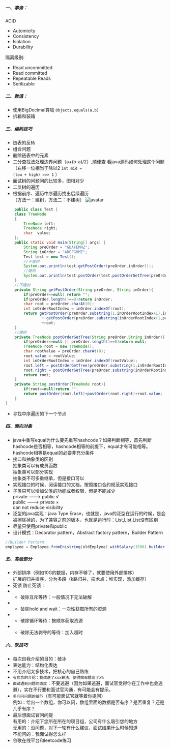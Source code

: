 ﻿##### 一、事务：
 ACID
- Automicity
- Consistency
- Isolation
- Durability


隔离级别:
- Read uncommitted
- Read committed
- Repeatable Reads
- Serilizable
##### 二、数值：
- 使用BigDecimal算钱
<code>Objects.equals(a,b)</code>
- 拆箱和装箱
##### 三、编码技巧
- 链表的反转
- 组合问题
- 删除链表中的元素
- 二分查找法处理边界问题（a+(b-a)/2）,顺便查 看java源码如何处理这个问题</br>
（右移一位相当于除以2
<code>int mid = (low + high) >>> 1</code>
）
- 面试树的问题问的比较多，图相对少
- 二叉树的遍历
- 根据前序、遍历中序遍历找出后续遍历</br>
（方法一：建树，方法二：不建树）
![avatar](http://images2015.cnblogs.com/blog/795187/201510/795187-20151023201552927-578458496.png)
```java
    public class Test {
    class TreeNode
    {
        TreeNode left;
        TreeNode right;
        char  value;
    };
    public static void main(String[] args) {
        String preOrder = "GDAFEMHZ";
        String inOrder = "ADEFGHMZ";
        Test test = new Test();
        //不建树
        System.out.println(test.getPostOrder(preOrder,inOrder));;
        //建树
        System.out.println(test.postOrder(test.postOrderGetTree(preOrder,inOrder) ));
    }
    //不建树
    private String getPostOrder(String preOrder, String inOrder){
        if(preOrder==null) return "";
        if(preOrder.length()==0)return inOrder;
        char root = preOrder.charAt(0);
        int inOrderRootIndex = inOrder.indexOf(root);
        return getPostOrder(preOrder.substring(1,inOrderRootIndex+1),inOrder.substring(0,inOrderRootIndex))
                + getPostOrder(preOrder.substring(inOrderRootIndex+1,preOrder.length()),inOrder.substring(inOrderRootIndex+1,preOrder.length()))
                +root;
    }
    //建树
    private TreeNode postOrderGetTree(String preOrder,String inOrder){
        if(preOrder==null || preOrder.length()==0)return null;
        TreeNode root = new TreeNode();
        char rootValue = preOrder.charAt(0);
        root.value = rootValue;
        int inOrderRootIndex = inOrder.indexOf(rootValue);
        root.left = postOrderGetTree(preOrder.substring(1,inOrderRootIndex+1),inOrder.substring(0,inOrderRootIndex));
        root.right = postOrderGetTree(preOrder.substring(inOrderRootIndex+1,preOrder.length()),inOrder.substring(inOrderRootIndex+1,preOrder.length()));
        return root;
    }
    private String postOrder(TreeNode root){
        if(root==null)return "";
        return postOrder(root.left)+postOrder(root.right)+root.value;
    }
}
```
- 寻找中序遍历的下一个节点
##### 四、面向对象
- java中重写equal为什么要先重写hashcode？如果判断相等，首先判断hashcode是否相等，hashcode相等的前提下，equal才有可能相等。hashcode相等是equal的必要非充分条件
- 接口和抽象类的区别</br>
抽象类可以有成员函数</br>
抽象类可以部分实现</br>
抽象类不可多重继承，但是接口可以
- 实现接口的时候，阅读接口的文档，按照接口合约规范实现接口
- 子类只可以增加父类的功能或者权限，但是不能减少</br>
private ---> public   √</br>
public  ---> private ×</br>
can not reduce visibility
- 泛型的java实现：java Type Erase，也就是，java的泛型在运行的时候，是会被擦除掉的，为了兼容之前的版本，也就是运行时：List,List<String>,List<Integer>没有区别
- 尽量只使用private和public
- 设计模式：Decorator pattern，Abstract factory pattern，Builder Pattern</br>
```java
//Builder Pattern
employee = Employee.fromEnistring(oldEmplyee).withSalary(1500).builder
```
##### 五、高级部分
- 外部排序（例如10G的数据，内存不够了，就要使用外部排序）</br>
扩展的归并排序，分为多段（k路归并，技术点：堆实现，添加缓存）
- 死锁
防止死锁：</br>
- - 破除互斥等待：一般情况下无法破解
- - 破除hold and wait：一次性获取所有的资源
- - 破除循环等待：按顺序获取资源
- - 破除无法剥夺的等待：加入超时
##### 六、软技巧
- 每次自我介绍的目的：破冰
- 表达能力：结构化表达
- 不用介绍太多技术，把核心的自己熟练
- `有优势的介绍：我改进了xxx算法，使得效率提高了x%`
- `面试遇到问题的态度`：不要逃避（因为如果逃避，面试官觉得你在工作中也会逃避），实在不行要和面试官沟通，有可能会有提示。
- `多问问问题的细节`（有可能面试官就等着你提问）</br>
例如：给出一个数组，你可以问，数组里面的数据是否有序？是否重复？还是几乎有序？
- 最后想面试官问问提</br>
有用的：介绍下您所在所在的项目组，公司有什么吸引您的地方</br>
无用的：没问题，对下一轮有什么建议，面试结果什么时候知道</br>
不能问的：我面试得怎么样
- 谷歌在线平台和leetcode练习
